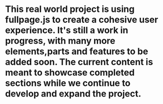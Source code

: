 # This real world project is using fullpage.js to create a cohesive user experience. It's still a work in progress, with many more elements,parts and features to be added soon. The current content is meant to showcase completed sections while we continue to develop and expand the project.

